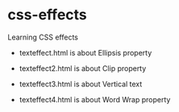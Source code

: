 # css-effects
Learning CSS effects

- texteffect.html is about Ellipsis property

- texteffect2.html is about Clip property

- texteffect3.html is about Vertical text

- texteffect4.html is about Word Wrap property

